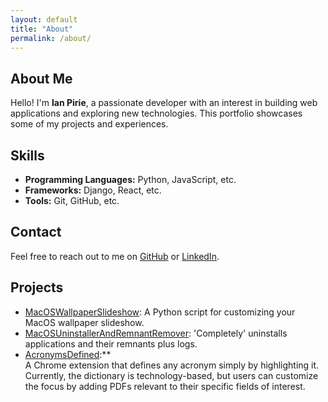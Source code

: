 ```yaml
---
layout: default
title: "About"
permalink: /about/
---
```

## About Me

Hello! I'm **Ian Pirie**, a passionate developer with an interest in building web applications and exploring new technologies. This portfolio showcases some of my projects and experiences.

## Skills

- **Programming Languages:** Python, JavaScript, etc.
- **Frameworks:** Django, React, etc.
- **Tools:** Git, GitHub, etc.

## Contact

Feel free to reach out to me on [GitHub](https://github.com/LowerJacksonMound) or [LinkedIn](https://linkedin.com/in/yourprofile).

## Projects

- [MacOSWallpaperSlideshow](https://github.com/LowerJacksonMound/MacOSWallpaperSlideshow): A Python script for customizing your MacOS wallpaper slideshow.
- [MacOSUninstallerAndRemnantRemover](https://github.com/LowerJacksonMound/MacOSUninstallerAndRemnantRemover): 'Completely' uninstalls applications and their remnants plus logs.
- [AcronymsDefined](https://github.com/LowerJacksonMound/AcronymsDefined):**  
  A Chrome extension that defines any acronym simply by highlighting it. Currently, the dictionary is technology-based, but users can customize the focus by adding PDFs relevant to their specific fields of interest.
